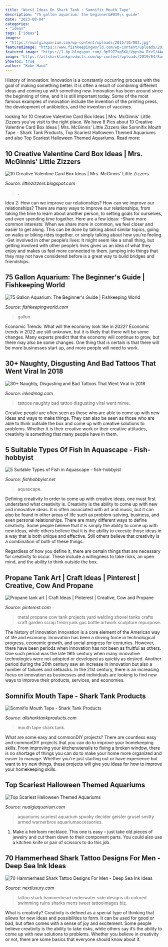 ```yaml
---
title: "Worst Ideas On Shark Tank : Somnifix Mouth Tape"
description: "75 gallon aquarium: the beginner&#039;s guide"
date: "2023-08-04"
categories:
- "ideas"
tags: ["ideas"]
images:
- "https://nualgiaquarium.com/wp-content/uploads/2015/10/002.jpg"
featuredImage: "https://www.fishkeepingworld.com/wp-content/uploads/2019/04/75-Gallon-Aquarium-The-Complete-Beginners-Guide-Banner.jpg"
featured_image: "https://1.bp.blogspot.com/-9p59Z7xg5KU/Vppsbw_RYvI/AAAAAAAAET0/akP5n7F9mWk/s1600/105.JPG"
image: "https://allsharktankproducts.com/wp-content/uploads/2019/04/Somnifix-Mouth-Tape-shark-tank.jpg"
ShowToc: true
author: "Kobe Hand"
---
```



History of innovation:
Innovation is a constantly occurring process with the goal of making something better. It is often a result of combining different ideas and coming up with something new. Innovation has been around since the beginning of time, and it is still important today. Some of the most famous examples of innovation include the invention of the printing press, the development of antibiotics, and the invention of vaccines.

	

		
looking for 10 Creative Valentine Card Box Ideas | Mrs. McGinnis&#039; Little Zizzers you've visit to the right place. We have 8 Pics about 10 Creative Valentine Card Box Ideas | Mrs. McGinnis&#039; Little Zizzers like Somnifix Mouth Tape - Shark Tank Products, Top Scariest Halloween Themed Aquariums and also Top Scariest Halloween Themed Aquariums. Read more:
		
    
## 10 Creative Valentine Card Box Ideas | Mrs. McGinnis&#039; Little Zizzers

<img loading=lazy src="https://1.bp.blogspot.com/-9p59Z7xg5KU/Vppsbw_RYvI/AAAAAAAAET0/akP5n7F9mWk/s1600/105.JPG" onerror="this.onerror=null;this.src='https://tse2.mm.bing.net/th?id=OIP.j9MRbkXDgM3bFGb_UevsYQHaFj&amp;pid=15.1';" alt="10 Creative Valentine Card Box Ideas | Mrs. McGinnis&#039; Little Zizzers">

_Source: littlezizzers.blogspot.com_

>. 

	

Idea 2: How can we improve our relationships?
How can we improve our relationships? There are many ways to improve our relationships, from taking the time to learn about another person, to setting goals for ourselves, and even spending time together. Here are a few ideas: 
-Share more common interests: When we share more in common, we feel closer and easier to get along. This can be done by talking about similar topics, going on walks or biking rides together, or simply talking about how you’re feeling. 
-Get involved in other people’s lives: It might seem like a small thing, but getting involved with other people’s lives gives us an idea of what they enjoy and makes us feel more connected to them. jumping into things that they may not have considered before is a great way to build bridges and friendships.

    
## 75 Gallon Aquarium: The Beginner&#039;s Guide | Fishkeeping World

<img loading=lazy src="https://www.fishkeepingworld.com/wp-content/uploads/2019/04/75-Gallon-Aquarium-The-Complete-Beginners-Guide-Banner.jpg" onerror="this.onerror=null;this.src='https://tse1.mm.bing.net/th?id=OIP.YwSTo5KCa1A5Ht7odYUBSQHaE7&amp;pid=15.1';" alt="75 Gallon Aquarium: The Beginner&#039;s Guide | Fishkeeping World">

_Source: fishkeepingworld.com_

>gallon. 

	

Economic Trends: What will the economy look like in 2022?
Economic trends in 2022 are still unknown, but it is likely that there will be some changes. Many experts predict that the economy will continue to grow, but there may also be some changes. One thing that is certain is that there will be more businesses start up, and more people will need to work.

    
## 30+ Naughty, Disgusting And Bad Tattoos That Went Viral In 2018

<img loading=lazy src="https://www.inkedmag.com/.image/t_share/MTYwNTU5NjgwNzQ0MDcyNzUw/screen-shot-2018-12-14-at-103914-am.png" onerror="this.onerror=null;this.src='https://tse3.mm.bing.net/th?id=OIP.eo-u-0az8h6uLV0_Cd33JgHaHW&amp;pid=15.1';" alt="30+ Naughty, Disgusting and Bad Tattoos That Went Viral in 2018">

_Source: inkedmag.com_

>tattoos naughty bad tattoo disgusting viral went mime. 

	

Creative people are often seen as those who are able to come up with new ideas and ways to make things. They can also be seen as those who are able to think outside the box and come up with creative solutions to problems. Whether it is their creative work or their creative attitudes, creativity is something that many people have in them.

    
## 5 Suitable Types Of Fish In Aquascape - Fish-hobbyist

<img loading=lazy src="https://1.bp.blogspot.com/-ikeKXGjCj2A/Xz3OOvCLeNI/AAAAAAAAIA8/FxA3Xt8ojdMZa0RZf0dFXbxbPqS1VasWgCLcBGAsYHQ/w1200-h630-p-k-no-nu/Depositphotos_%2Baquascape%2B1.jpg" onerror="this.onerror=null;this.src='https://tse2.mm.bing.net/th?id=OIP.bAfLcGreHJOzR7lhW8h68gHaD4&amp;pid=15.1';" alt="5 Suitable Types of Fish in Aquascape - fish-hobbyist">

_Source: fishhobbyist.net_

>aquascape. 

	

Defining creativity
In order to come up with creative ideas, one must first understand what creativity is. Creativity is the ability to come up with new and innovative ideas. It is often associated with art and music, but it can also be found in other areas of life such as problem-solving, business, and even personal relationships.
There are many different ways to define creativity. Some people believe that it is simply the ability to come up with new ideas, while others believe that it is the ability to execute those ideas in a way that is both unique and effective. Still others believe that creativity is a combination of both of these things.

Regardless of how you define it, there are certain things that are necessary for creativity to occur. These include a willingness to take risks, an open mind, and the ability to think outside the box.

    
## Propane Tank Art | Craft Ideas | Pinterest | Creative, Cow And Propane

<img loading=lazy src="https://s-media-cache-ak0.pinimg.com/736x/80/30/d6/8030d6cb1fd55b527cb7afdb247a478c.jpg" onerror="this.onerror=null;this.src='https://tse1.mm.bing.net/th?id=OIP.OkFLRGnZvqBPobql-WHpAgHaEL&amp;pid=15.1';" alt="Propane tank art | Craft Ideas | Pinterest | Creative, Cow and Propane">

_Source: pinterest.com_

>metal propane cow tank projects yard welding shovel tanks crafts craft garden scrap freon junk gas bottle artwork sculpture repurpose. 

	

The history of innovation
Innovation is a core element of the American way of life and economy. Innovation has been a driving force in technological progress, economic growth, and social progress for centuries. However, there have been periods when innovation has not been as fruitful as others. One such period was the late 19th century when many innovative technologies were not adopted or developed as quickly as desired. Another period during the 20th century saw an increase in innovation but also a number of failures and setbacks. In the 21st century, there is an increasing focus on innovation as businesses and individuals are looking to find new ways to improve their products, services, and economies.

    
## Somnifix Mouth Tape - Shark Tank Products

<img loading=lazy src="https://allsharktankproducts.com/wp-content/uploads/2019/04/Somnifix-Mouth-Tape-shark-tank.jpg" onerror="this.onerror=null;this.src='https://tse3.mm.bing.net/th?id=OIP.XIed2StKVZMPqtg5n7IPgAHaGI&amp;pid=15.1';" alt="Somnifix Mouth Tape - Shark Tank Products">

_Source: allsharktankproducts.com_

>mouth tape shark tank. 

	

What are some easy and commonDIY projects?
There are countless easy and commonDIY projects that you can do to improve your homekeeping skills. From improving your kitchenutensils to fixing a broken window, there is no shortage of things you can do to make your home more organized and easier to manage. Whether you're just starting out or have experience but want to try new things, these projects will give you ideas for how to improve your homekeeping skills.

    
## Top Scariest Halloween Themed Aquariums

<img loading=lazy src="https://nualgiaquarium.com/wp-content/uploads/2015/10/002.jpg" onerror="this.onerror=null;this.src='https://tse3.mm.bing.net/th?id=OIP.Tv9beIwep25OKg12S7J1_QHaE6&amp;pid=15.1';" alt="Top Scariest Halloween Themed Aquariums">

_Source: nualgiaquarium.com_

>aquariums scariest aquarium spooky decider geister grusel smitty armed warnerbros aquariumaccessories. 

	

1. Make a heirloom necklace. This one is easy – just take old pieces of jewelry and cut them down to their component parts. You could also use a kitchen knife or pair of scissors to do this job. 

    
## 70 Hammerhead Shark Tattoo Designs For Men - Deep Sea Ink Ideas

<img loading=lazy src="http://nextluxury.com/wp-content/uploads/mens-rib-cage-side-swimming-hammerhead-shark-tattoo.jpg" onerror="this.onerror=null;this.src='https://tse1.mm.bing.net/th?id=OIP.eX6I-hxHIoX0KVZjHCa-hQHaHa&amp;pid=15.1';" alt="70 Hammerhead Shark Tattoo Designs For Men - Deep Sea Ink Ideas">

_Source: nextluxury.com_

>tattoo shark hammerhead underwater side designs rib colored swimming ruins sharks mens tweet tattooimages biz. 

	

What is creativity?
Creativity is defined as a special type of thinking that allows for new ideas and possibilities to form. It can be used for good or bad, but often comes with a sense of joy and excitement. Some people believe creativity is the ability to take risks, while others say it’s the ability to come up with new solutions to problems. Whether you believe in creativity or not, there are some basics that everyone should know about it.

